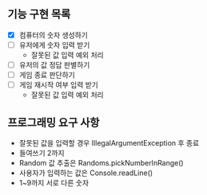## 기능 구현 목록

- [x] 컴퓨터의 숫자 생성하기
- [ ] 유저에게 숫자 입력 받기
    - 잘못된 값 입력 예외 처리
- [ ] 유저의 값 정답 판별하기
- [ ] 게임 종료 판단하기
- [ ] 게임 재시작 여부 입력 받기
    - 잘못된 값 입력 예외 처리

## 프로그래밍 요구 사항

* 잘못된 값을 입력할 경우 IllegalArgumentException 후 종료
* 들여쓰기 2까지
* Random 값 추출은 Randoms.pickNumberInRange()
* 사용자가 입력하는 값은 Console.readLine()
* 1~9까지 서로 다른 숫자